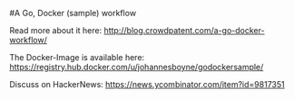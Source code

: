 #A Go, Docker (sample) workflow

Read more about it here: http://blog.crowdpatent.com/a-go-docker-workflow/

The Docker-Image is available here: https://registry.hub.docker.com/u/johannesboyne/godockersample/

Discuss on HackerNews: https://news.ycombinator.com/item?id=9817351
